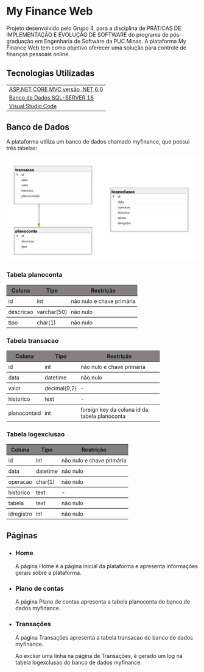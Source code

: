 <!DOCTYPE html>
<html>

<head>
    <meta charset="UTF-8">
    <title>README - My Finance Web</title>
</head>

<body>
    <h1>My Finance Web</h1>
    <p>Projeto desenvolvido pelo Grupo 4, para a disciplina de PRÁTICAS DE IMPLEMENTAÇÃO E EVOLUÇÃO DE SOFTWARE do
        programa de pós-graduação em Engenharia de Software da PUC Minas. A plataforma My Finance Web tem como objetivo
        oferecer uma solução para controle de finanças pessoais online.</p>
    <h2>Tecnologias Utilizadas</h2>
    <table>
        <tr>
            <td><i class="fab fa-microsoft"></i> <a href="https://dotnet.microsoft.com/apps/aspnet/mvc"
                    target="_blank">ASP.NET CORE MVC versão .NET 6.0</a></td>
        </tr>
        <tr>
            <td><i class="fas fa-database"></i> <a
                    href="https://www.microsoft.com/pt-br/sql-server/sql-server-downloads" target="_blank">Banco de
                    Dados SQL-SERVER 16</a></td>
        </tr>
        <tr>
            <td><i class="fas fa-code"></i> <a href="https://code.visualstudio.com/download" target="_blank">Visual
                    Studio Code</a></td>
        </tr>
    </table>
    <h2>Banco de Dados</h2>
    <p>A plataforma utiliza um banco de dados chamado myfinance, que possui três tabelas:</p>
    <img src="./docs/diagrama.png" alt="der" />
    <h3>Tabela planoconta</h3>
    <table style="border-collapse: collapse; width: 80%;">
        <thead>
            <tr style="border-bottom: 1px solid black; background-color: #857f7f;">
                <th style="padding: 5px; font-weight: bold;">Coluna</th>
                <th style="padding: 5px; font-weight: bold;">Tipo</th>
                <th style="padding: 5px; font-weight: bold;">Restrição</th>
            </tr>
        </thead>
        <tbody>
            <tr style="border-bottom: 1px solid black;">
                <td style="padding: 5px;">id</td>
                <td style="padding: 5px;">int</td>
                <td style="padding: 5px;">não nulo e chave primária</td>
            </tr>
            <tr style="border-bottom: 1px solid black;">
                <td style="padding: 5px;">descricao</td>
                <td style="padding: 5px;">varchar(50)</td>
                <td style="padding: 5px;">não nulo</td>
            </tr>
            <tr style="border-bottom: 1px solid black;">
                <td style="padding: 5px;">tipo</td>
                <td style="padding: 5px;">char(1)</td>
                <td style="padding: 5px;">não nulo</td>
            </tr>
        </tbody>
    </table>
    <h3>Tabela transacao</h3>
    <table style="border-collapse: collapse; width: 80%;">
        <thead style="border-bottom: 1px solid black; background-color: #857f7f;">
            <tr>
                <th style="font-weight: bold; padding: 5px;">Coluna</th>
                <th style="font-weight: bold; padding: 5px;">Tipo</th>
                <th style="font-weight: bold; padding: 5px;">Restrição</th>
            </tr>
        </thead>
        <tbody>
            <tr style="border-bottom: 1px solid black;">
                <td style="padding: 5px;">id</td>
                <td style="padding: 5px;">int</td>
                <td style="padding: 5px;">não nulo e chave primária</td>
            </tr>
            <tr style="border-bottom: 1px solid black;">
                <td style="padding: 5px;">data</td>
                <td style="padding: 5px;">datetime</td>
                <td style="padding: 5px;">não nulo</td>
            </tr>
            <tr style="border-bottom: 1px solid black;">
                <td style="padding: 5px;">valor</td>
                <td style="padding: 5px;">decimal(9,2)</td>
                <td style="padding: 5px;">-</td>
            </tr>
            <tr style="border-bottom: 1px solid black;">
                <td style="padding: 5px;">historico</td>
                <td style="padding: 5px;">text</td>
                <td style="padding: 5px;">-</td>
            </tr>
            <tr>
                <td style="padding: 5px;">planocontaid</td>
                <td style="padding: 5px;">int</td>
                <td style="padding: 5px;">foreign key da coluna id da tabela planoconta</td>
            </tr>
        </tbody>
    </table>
    <h3>Tabela logexclusao</h3>
    <table style="border-collapse: collapse; width: 80%;">
        <thead style="border-bottom: 1px solid black; background-color: #857f7f;">
            <tr>
                <th style="font-weight: bold; padding: 5px;">Coluna</th>
                <th style="font-weight: bold; padding: 5px;">Tipo</th>
                <th style="font-weight: bold; padding: 5px;">Restrição</th>
            </tr>
        </thead>
        <tbody>
            <tr style="border-bottom: 1px solid black;">
                <td style="padding: 5px;">id</td>
                <td style="padding: 5px;">int</td>
                <td style="padding: 5px;">não nulo e chave primária</td>
            </tr>
            <tr style="border-bottom: 1px solid black;">
                <td style="padding: 5px;">data</td>
                <td style="padding: 5px;">datetime</td>
                <td style="padding: 5px;">não nulo</td>
            </tr>
            <tr style="border-bottom: 1px solid black;">
                <td style="padding: 5px;">operacao</td>
                <td style="padding: 5px;">char(1)</td>
                <td style="padding: 5px;">não nulo</td>
            </tr>
            <tr style="border-bottom: 1px solid black;">
                <td style="padding: 5px;">historico</td>
                <td style="padding: 5px;">text</td>
                <td style="padding: 5px;">-</td>
            </tr>
            <tr style="border-bottom: 1px solid black;">
                <td style="padding: 5px;">tabela</td>
                <td style="padding: 5px;">text</td>
                <td style="padding: 5px;">não nulo</td>
            </tr>
            <tr>
                <td style="padding: 5px;">idregistro</td>
                <td style="padding: 5px;">int</td>
                <td style="padding: 5px;">não nulo</td>
            </tr>
        </tbody>
    </table>
    <h2>Páginas</h2>
    <ul>
        <li>
            <h3>Home</h3>
            <p>A página Home é a página inicial da plataforma e apresenta informações gerais sobre a plataforma.</p>
        </li>
        <li>
            <h3>Plano de contas</h3>
            <p>A página Plano de contas apresenta a tabela planoconta do banco de dados myfinance.</p>
        </li>
        <li>
            <h3>Transações</h3>
            <p>A página Transações apresenta a tabela transacao do banco de dados myfinance.</p>
            <p>Ao excluir uma linha na página de Transações, é gerado um log na tabela logexclusao do banco de dados
                myfinance.</p>
        </li>
    </ul>

</body>

</html>